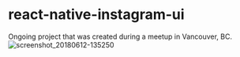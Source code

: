 # react-native-instagram-ui

Ongoing project that was created during a meetup in Vancouver, BC.
![screenshot_20180612-135250](https://user-images.githubusercontent.com/34799149/41316901-7a0d12f2-6e48-11e8-9a51-c8578f2b4f43.png)
